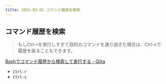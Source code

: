 ```yaml
---
title: 2021-02-01 コマンド履歴を検索
---
```


## コマンド履歴を検索

> もしCtrl-rを実行しすぎて目的のコマンドを通り過ぎた場合は、Ctrl-sで履歴を戻ることもできます。

[Bashでコマンド履歴から検索して実行する - Qiita](https://qiita.com/quwa/items/3a23c9dbe510e3e0f58e)

- `Ctrl-r`
- `Ctrl-s`
